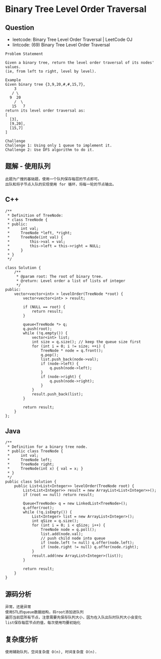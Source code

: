 # Binary Tree Level Order Traversal

## Question

- leetcode: Binary Tree Level Order Traversal | LeetCode OJ
- lintcode: (69) Binary Tree Level Order Traversal

```
Problem Statement

Given a binary tree, return the level order traversal of its nodes' values. 
(ie, from left to right, level by level).

Example
Given binary tree {3,9,20,#,#,15,7},
    3
   / \
  9  20
    /  \
   15   7
return its level order traversal as:
[
  [3],
  [9,20],
  [15,7]
]

Challenge
Challenge 1: Using only 1 queue to implement it.
Challenge 2: Use DFS algorithm to do it.
```

## 题解 - 使用队列

    此题为广搜的基础题，使用一个队列保存每层的节点即可。
    出队和将子节点入队的实现使用 for 循环，将每一轮的节点输出。

## C++

    /**
     * Definition of TreeNode:
     * class TreeNode {
     * public:
     *     int val;
     *     TreeNode *left, *right;
     *     TreeNode(int val) {
     *         this->val = val;
     *         this->left = this->right = NULL;
     *     }
     * }
     */
    
    class Solution {
        /**
         * @param root: The root of binary tree.
         * @return: Level order a list of lists of integer
         */
    public:
        vector<vector<int> > levelOrder(TreeNode *root) {
            vector<vector<int> > result;
    
            if (NULL == root) {
                return result;
            }
    
            queue<TreeNode *> q;
            q.push(root);
            while (!q.empty()) {
                vector<int> list;
                int size = q.size(); // keep the queue size first
                for (int i = 0; i != size; ++i) {
                    TreeNode * node = q.front();
                    q.pop();
                    list.push_back(node->val);
                    if (node->left) {
                        q.push(node->left);
                    }
                    if (node->right) {
                        q.push(node->right);
                    }
                }
                result.push_back(list);
            }
    
            return result;
        }
    };

## Java

    /**
     * Definition for a binary tree node.
     * public class TreeNode {
     *     int val;
     *     TreeNode left;
     *     TreeNode right;
     *     TreeNode(int x) { val = x; }
     * }
     */
    public class Solution {
        public List<List<Integer>> levelOrder(TreeNode root) {
            List<List<Integer>> result = new ArrayList<List<Integer>>();
            if (root == null) return result;
    
            Queue<TreeNode> q = new LinkedList<TreeNode>();
            q.offer(root);
            while (!q.isEmpty()) {
                List<Integer> list = new ArrayList<Integer>();
                int qSize = q.size();
                for (int i = 0; i < qSize; i++) {
                    TreeNode node = q.poll();
                    list.add(node.val);
                    // push child node into queue
                    if (node.left != null) q.offer(node.left);
                    if (node.right != null) q.offer(node.right);
                }
                result.add(new ArrayList<Integer>(list));
            }
    
            return result;
        }
    }

## 源码分析

    异常，还是异常
    使用STL的queue数据结构，将root添加进队列
    遍历当前层所有节点，注意需要先保存队列大小，因为在入队出队时队列大小会变化
    list保存每层节点的值，每次使用均要初始化

## 复杂度分析

    使用辅助队列，空间复杂度 O(n), 时间复杂度 O(n).